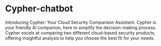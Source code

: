 # Cypher-chatbot
 Introducing Cypher: Your Cloud Security Comparison Assistant. Cypher is your friendly AI companion, here to simplify the decision-making process. Cypher excels at comparing two different cloud-based security products, offering insightful analysis to help you choose the best fit for your needs.  
